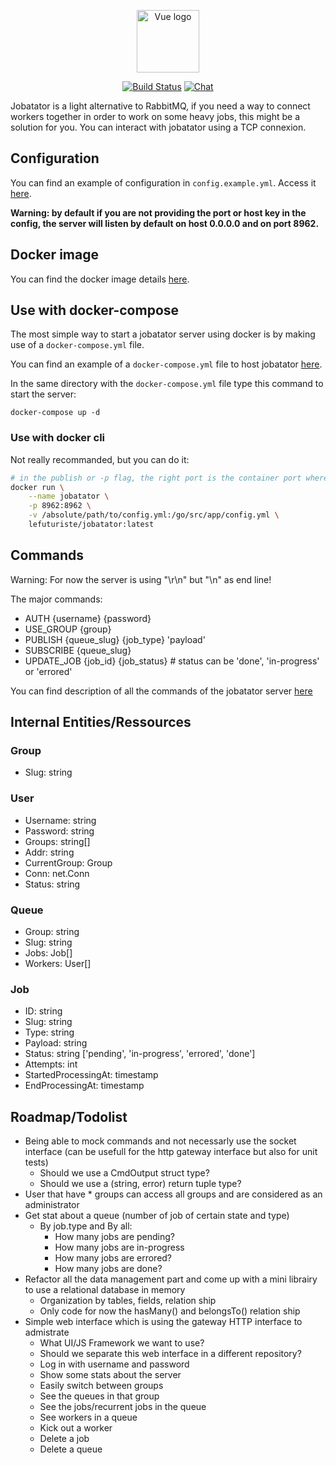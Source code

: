 <p align="center"><a href="https://vuejs.org" target="_blank" rel="noopener noreferrer"><img width="100" src="https://avatars0.githubusercontent.com/u/65870207" alt="Vue logo"></a></p>

<p align="center">
  <a href="https://github.com/jobatator/jobatator/actions"><img src="https://github.com/jobatator/jobatator/workflows/Continuous%20integration/badge.svg" alt="Build Status"></a>
  <a href="https://discord.gg/9M4vVsX"><img src="https://img.shields.io/badge/chat-on%20discord-7289da.svg?sanitize=true" alt="Chat"></a>
  <br>
</p>

Jobatator is a light alternative to RabbitMQ, if you need a way to connect workers together in order to work on some 
heavy jobs, this might be a solution for you. You can interact with jobatator using a TCP connexion.

## Configuration

You can find an example of configuration in `config.example.yml`. Access it [here](https://github.com/lefuturiste/jobatator/blob/master/config.example.yml).

**Warning: by default if you are not providing the port or host key in the config, the server will listen by default on host 0.0.0.0 and on port 8962.**

## Docker image

You can find the docker image details [here](https://hub.docker.com/repository/docker/lefuturiste/jobatator).

## Use with docker-compose

The most simple way to start a jobatator server using docker is by making use of a `docker-compose.yml` file.

You can find an example of a `docker-compose.yml` file to host jobatator [here](https://github.com/lefuturiste/jobatator/blob/master/docker-compose.yml).

In the same directory with the `docker-compose.yml` file type this command to start the server:

`docker-compose up -d`

### Use with docker cli

Not really recommanded, but you can do it:

```bash
# in the publish or -p flag, the right port is the container port whereas the left part is the machine port \
docker run \
    --name jobatator \
    -p 8962:8962 \
    -v /absolute/path/to/config.yml:/go/src/app/config.yml \
    lefuturiste/jobatator:latest
```

## Commands

Warning: For now the server is using "\r\n" but "\n" as end line!

The major commands:

- AUTH {username} {password}
- USE_GROUP {group}
- PUBLISH {queue_slug} {job_type} 'payload'
- SUBSCRIBE {queue_slug}
- UPDATE_JOB {job_id} {job_status} # status can be 'done', 'in-progress' or 'errored'

You can find description of all the commands of the jobatator server [here](https://github.com/lefuturiste/jobatator/blob/master/pkg/commands/commands.go)

## Internal Entities/Ressources

### Group

- Slug: string

### User

- Username:     string
- Password:     string
- Groups:       string[]
- Addr:         string
- CurrentGroup: Group
- Conn:         net.Conn
- Status:       string

### Queue

- Group:   string
- Slug:    string
- Jobs:    Job[]
- Workers: User[]

### Job

- ID:                  string
- Slug:                string
- Type:                string
- Payload:             string
- Status:              string  ['pending', 'in-progress', 'errored', 'done']
- Attempts:            int
- StartedProcessingAt: timestamp
- EndProcessingAt:     timestamp

## Roadmap/Todolist

- Being able to mock commands and not necessarly use the socket interface (can be usefull for the http gateway interface but also for unit tests)
    - Should we use a CmdOutput struct type?
    - Should we use a (string, error) return tuple type?
- User that have * groups can access all groups and are considered as an administrator
- Get stat about a queue (number of job of certain state and type)
    - By job.type and By all:
        - How many jobs are pending?
        - How many jobs are in-progress
        - How many jobs are errored?
        - How many jobs are done?
- Refactor all the data management part and come up with a mini librairy to use a relational database in memory
    - Organization by tables, fields, relation ship
    - Only code for now the hasMany() and belongsTo() relation ship
- Simple web interface which is using the gateway HTTP interface to admistrate
   - What UI/JS Framework we want to use?
   - Should we separate this web interface in a different repository? 
   - Log in with username and password
   - Show some stats about the server
   - Easily switch between groups
   - See the queues in that group
   - See the jobs/recurrent jobs in the queue
   - See workers in a queue
   - Kick out a worker
   - Delete a job
   - Delete a queue